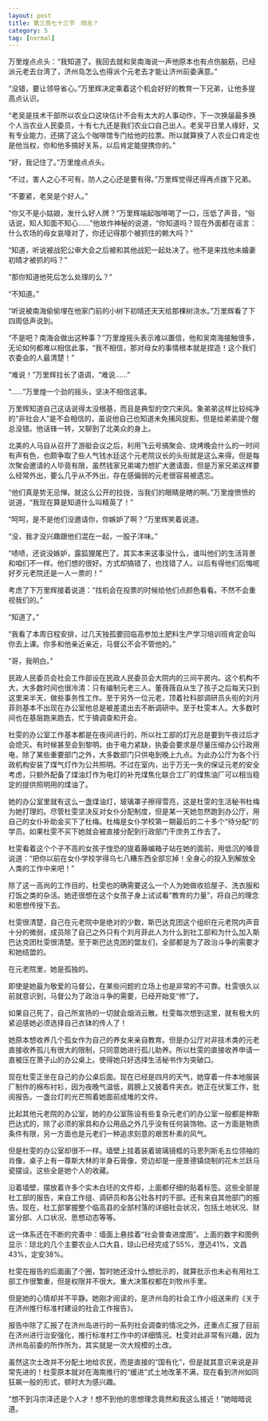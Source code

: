 ```yaml
---
layout: post
title: 第三百七十三节　同志？
category: 5
tag: [normal]
---
```


万里煌点点头：“我知道了。我回去就和吴南海说一声他原本也有点伤脑筋，已经派元老去台湾了，济州岛怎么也得派个元老去才能让济州前委满意。”

“没错，要让领导省心。”万里辉决定乘着这个机会好好的教育一下兄弟，让他多提高点认识。

“老吴是技术干部所以农业口这块估计不会有太大的人事动作，下一次换届最多换个人当农业人民委员，十有七九还是我们农业口自己出人。老吴平日里人缘好，又有专业能力，还搞了这么个咖啡馆专门给他的拉票。所以就算换了人农业口肯定也是他当权，你和他多搞好关系，以后肯定能提携你的。”

“好，我记住了。”万里煌点点头。

“不过，害人之心不可有，防人之心还是要有得。”万里辉觉得还得再点拨下兄弟。

“不要紧，老吴是个好人。”

“你又不是小姑娘，发什么好人牌？”万里辉端起咖啡喝了一口，压低了声音，“俗话说，知人知面不知心……”他故作神秘的说道，“你知道吗？现在外面都在谣言：什么农场的母女哀嚎对了，你还记得那个被抓住的赖大吗？”

“知道，听说被战犯公审大会之后被和其他战犯一起处决了。他不是来找他未婚妻初晴才被抓的吗？”

“那你知道他死后怎么处理的么？”

“不知道。”

“听说被南海偷偷埋在他家门前的小树下初晴还天天给那棵树浇水。”万里辉看了下四周低声说到。

“不是吧？南海会做出这种事？”万里煌摇头表示难以置信，他和吴南海接触很多，无论如何都难以相信此事，“我不相信，那对母女的事情根本就是捏造！这个我们农委会的人最清楚！”

“难说！”万里辉拉长了语调，“难说……”

“……”万里煌一个劲的摇头，坚决不相信这事。

万里辉知道自己这话说得太没根基，而且是典型的空穴来风。象弟弟这样比较纯净的“非社会人”是不会相信的，虽说他自己也知道未免捕风捉影。但是给弟弟提个醒总没错。他话锋一转，又聊到了北美众的身上。

北美的人马自从召开了游艇会议之后，利用飞云号搞聚会、烧烤晚会什么的一时间有声有色，也颇争取了些人气钱水廷这个元老院议长的头衔就是这么来得。但是每次聚会邀请的人毕竟有限，虽然钱家兄弟竭力想扩大邀请面，但是万家兄弟这样要么经常外出，要么几乎从不外出，存在感偏弱的元老很容易被遗忘。

“他们真是势无忌惮。就这么公开的拉拢，当我们的眼睛是瞎的啊。”万里煌愤愤的说道，“我现在算是知道什么叫精英了！”

“呵呵，是不是他们没邀请你，你嫉妒了啊？”万里辉笑着说道。

“没，我才没兴趣跟他们混在一起，一股子洋味。”

“啧啧，还说没嫉妒，露狐狸尾巴了。其实本来这事没什么，谁叫他们的生活背景和咱们不一样。他们想的很好。方式却搞错了，也找错了人。以后有得他们后悔呢好歹元老院还是一人一票的！”

考虑了下万里辉接着说道：“找机会在投票的时候给他们点颜色看看。不然不会重视我们的。”

“知道了。”

“我看了本周日程安排，过几天独孤要回临高参加土肥料生产学习培训班肯定会叫你去上课。你多和他亲近亲近，马督公不会不管他的。”

“哥，我明白。”

民政人民委员会社会工作部设在民政人民委员会大院内的三间平房内。这个机构不大，大多数时间也很冷清：只有编制元老三人。董薇薇自从生了孩子之后每天只到这里来半天，做些事务性工作。至于另外一位元老，顶着社科部调研员头衔的刘月菲则基本不出现在办公室他总是被差遣出去不断调研中。至于杜雯本人。大多数时间也在基层跑来跑去，忙于搞调查和开会。

杜雯的办公室工作基本都是在夜间进行的，所以社工部的灯光总是要到午夜过后才会熄灭。有时候甚至会到黎明。由于电力紧缺，执委会要求是尽量压缩办公行政用电，除了某些重要部门之外，大多数部门只供电到晚上九点。为此办公厅为各个行政机构安装了煤气灯作为公共照明。不过在室内，出于万无一失的保证元老的安全考虑，只额外配备了煤油灯作为电灯的补充煤焦化联合工厂的煤焦油厂可以相当稳定的提供照明用的煤油了。

她的办公室里就有这么一盏煤油灯，玻璃罩子擦得雪亮，这是杜雯的生活秘书杜梅为她打理的。尽管杜雯坚决反对女仆分配制度，但是某一天她忽然跑到办公厅，用自己的女仆补助金买下了杜梅。杜梅是女仆学校第一期最后的二十多个“待分配”的学员。如果杜雯不买下她就会被直接分配到行政部门干庶务工作去了。

杜雯看着这个个子不高的女孩子惶恐的提着藤编箱子站在她的面前，用低沉的嗓音说道：“把你以前在女仆学校学得乌七八糟东西全部忘掉！全身心的投入到解放全人类的工作中来吧！”

除了这一高尚的工作目的，杜雯也的确需要这么一个人为她做收拾屋子、洗衣服和打饭之类的杂活。她还很想在这个女孩子身上试试看“教育的力量”，将自己的理念和思想传授下去。

杜雯很清楚，自己在元老院中是绝对的少数，斯巴达克团这个组织在元老院内声音十分的微弱，成员除了自己之外只有个刘月菲此人为什么到社工部和为什么加入斯巴达克团杜雯很清楚。至于斯巴达克团的盟友们，全部都是为了政治斗争的需要才和她结盟的。

在元老院里，她是孤独的。

即使是她最为敬爱的马督公，在某些问题的立场上也是非常的不可靠。杜雯很久以前就意识到，马督公为了政治斗争的需要，已经开始变“修”了。

如果自己死了，自己所宣扬的一切就会烟消云散。杜雯每次想到这里，就有极大的紧迫感她必须选择自己衣钵的传人了！

她原本想收养几个孤女作为自己的养女来亲自教育。但是办公厅对非技术类的元老直接收养孤儿有很大的限制，只同意她进行孤儿助养。所以杜雯的直接收养申请一直被压在萧子山的办公桌上。使得她只好选择生活秘书作为突破口。

现在杜雯正坐在自己的办公桌后面。现在已经是四月的天气，她穿着一件本地服装厂制作的棉布衬衫，因为夜晚气温低，肩膀上又披着件夹衣。她正在伏案工作，批阅报告。一盏台灯的光芒照着她面前成堆的文件。

比起其他元老院的办公室，她的办公室陈设有些复杂元老们的办公室一般都是种斯巴达式的，除了必须的家具和办公用品之外几乎没有任何装饰物。这一方面是物质条件有限，另一方面也是元老们一种追求刻意的艰苦朴素的风气。

但是杜雯的办公室却很不一样。墙壁上挂着装着玻璃镜框的马恩列斯毛五位领袖的肖像，桌子上有一尊斯大林的半身石膏像，旁边却是一座景德镇烧制的花木兰跃马瓷摆设。这些全是她个人的收藏。

沿着墙壁，摆放着许多个实木白坯的文件柜，上面都仔细的贴着标签。这些全部是社工部的报告，来自工作组、调研员和各公社各村的干部。还有来自其他部门的报告。现在，社工部掌握整个临高县的全部村落的详细社会状况，包括土地状况、财富分部、人口状况、思想动态等等。

这一体系还在不断的完善中：墙面上悬挂着“社会普查进度图”。上面的数字和图例显示：琼北的几个主要农业人口大县，琼山已经完成了55%，澄迈41%，文昌43%，定安38%。

杜雯在报告的后面画了个圈，暂时她还没什么想批示的，就算批示也未必有用社工部工作很繁重，但是权限并不很大。重大决策权都在刘牧州手里。

但是她的心情却并不平静。她刚才阅读的，是济州岛的社会工作小组送来的《关于在济州推行标准村建设的社会工作报告》。

报告中除了汇报了在济州岛进行的一系列社会调查的情况之外，还重点汇报了目前在济州进行治安强化，推行标准村工作中的详细情况。杜雯对此非常有兴趣，因为济州岛前委的所作所为，其实就是一次大规模的土改。

虽然这次土改并不分配土地给农民，而是直接的“国有化”，但是就其意识来说是非常先进的！杜雯原本就对在海南推行的“缓进”式土地改革不满，现在看到济州如同狂飙一般的形式，顿时大为感兴趣。

“想不到冯宗泽还是个人才！想不到他的思想理念竟然和我这么接近！”她暗暗说道。
